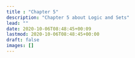 ```yaml
---
title : "Chapter 5"
description: "Chapter 5 about Logic and Sets"
lead: ""
date: 2020-10-06T08:48:45+00:09
lastmod: 2020-10-06T08:48:45+00:00
draft: false
images: []
---
```

